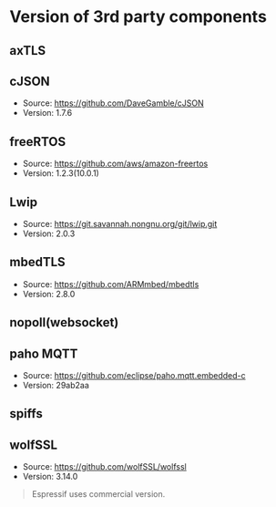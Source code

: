 # Version of 3rd party components

## axTLS

## cJSON
- Source: https://github.com/DaveGamble/cJSON
- Version: 1.7.6

## freeRTOS
- Source: https://github.com/aws/amazon-freertos
- Version: 1.2.3(10.0.1)

## Lwip
- Source: https://git.savannah.nongnu.org/git/lwip.git
- Version: 2.0.3

## mbedTLS
- Source: https://github.com/ARMmbed/mbedtls
- Version: 2.8.0

## nopoll(websocket)

## paho MQTT
- Source: https://github.com/eclipse/paho.mqtt.embedded-c
- Version: 29ab2aa

## spiffs

## wolfSSL
- Source: https://github.com/wolfSSL/wolfssl
- Version: 3.14.0

> Espressif uses commercial version.